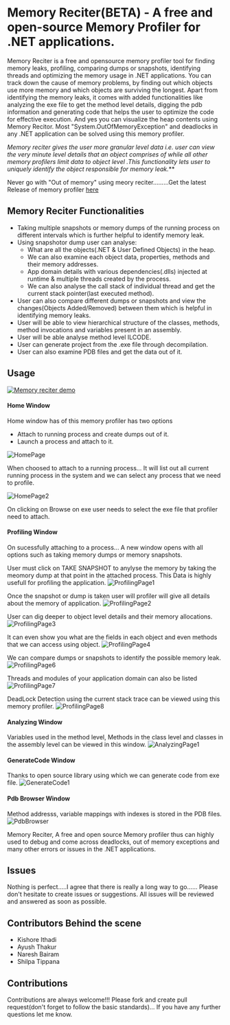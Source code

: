 # Memory Reciter(BETA) - A free and open-source Memory Profiler for .NET applications.

Memory Reciter is a free and opensource memory profiler tool for finding memory leaks, profiling, comparing dumps or snapshots, identifying threads and optimizing the memory usage in .NET applications. You can track down the cause of memory problems, by finding out which objects use more memory and which objects are surviving the longest. Apart from identifying the memory leaks, it comes with added functionalities like analyzing the exe file to get the method level details, digging the pdb information and generating code that helps the user to optimize the code for effective execution. And yes you can visualize the heap contents using Memory Recitor. Most "System.OutOfMemoryException" and deadlocks in any .NET application can be solved using this memory profiler. 

_Memory reciter gives the user more  granular level data  i.e. user can view the very minute level details that an object comprises of while all other memory profilers limit data to object level .This functionality lets user to uniquely identify the object responsible for memory leak._**

Never go with "Out of memory" using meory reciter.........Get the latest Release of memory profiler [here](https://github.com/GaneshKurcheti/Memo-Reciter/releases)

## Memory Reciter Functionalities

* Taking multiple snapshots or memory dumps of the running process on different intervals which is further helpful to identify memory leak.
* Using snapshotor dump user can analyse:
  * What are all the objects(.NET & User Defined Objects) in the heap.
  * We can also examine each object data, properties, methods and their memory addresses.
  * App domain details with various dependencies(.dlls) injected at runtime & multiple threads created by the process.
  * We can also analyse the call stack of individual thread and get the current stack pointer(last executed method).
* User can also compare different dumps or snapshots and view the changes(Objects Added/Removed) between them which is helpful in identifying memory leaks.
* User will be able to view hierarchical structure of the classes, methods, method invocations and variables present in an assembly.
* User will be able analyse method level ILCODE.
* User can generate project from the .exe file through decompilation.
* User can also examine PDB files and get the data out of it.

## Usage

[![Memory reciter demo](https://github.com/GaneshKurcheti/Memo-Reciter/blob/master/Media/image-10.jpg)](https://youtu.be/0HfWZCkCNDs "Memory Reciter")
#### Home Window

Home window has of this memory profiler has two options
* Attach to running process and create dumps out of it.
* Launch a process and attach to it.

![HomePage](https://github.com/GaneshKurcheti/Memo-Reciter/blob/master/Media/Homepage-1.png)

When choosed to attach to a running process... It will list out all current  running process in the system and we can select any process that we need to profile.

![HomePage2](https://github.com/GaneshKurcheti/Memo-Reciter/blob/master/Media/HomePage-2.png)

On clicking on Browse on exe user  needs to select the exe file that profiler need to attach.

#### Profiling Window
On sucessfully attaching to a process... A new window opens with all options such as taking memory dumps or memory snapshots.

User must click on TAKE SNAPSHOT to anylyse the memory by taking the meomory dump at that point in the attached process.
This Data is highly usefull  for profiling the application.
![ProfilingPage1](https://github.com/GaneshKurcheti/Memo-Reciter/blob/master/Media/ProfilingPage-1.png)

Once the snapshot or dump is taken user  will profiler will give all details about the memory of application.
![ProfilingPage2](https://github.com/GaneshKurcheti/Memo-Reciter/blob/master/Media/ProfilingPage-2.png)

User can dig deeper to object level details and their memory allocations. 
![ProfilingPage3](https://github.com/GaneshKurcheti/Memo-Reciter/blob/master/Media/ProfilingPage-3.png)

It can even show you what are the fields in each object and even methods that we can access using object.
![ProfilingPage4](https://github.com/GaneshKurcheti/Memo-Reciter/blob/master/Media/ProfilingPage-4.png)

We can compare dumps or snapshots to identify the possible memory leak.
![ProfilingPage6](https://github.com/GaneshKurcheti/Memo-Reciter/blob/master/Media/ProfilingPage-6.png)

Threads and modules  of your application domain can also  be listed 
![ProfilingPage7](https://github.com/GaneshKurcheti/Memo-Reciter/blob/master/Media/ProfilingPage-7.png)

DeadLock Detection using the current stack trace can be viewed using this memory profiler.
![ProfilingPage8](https://github.com/GaneshKurcheti/Memo-Reciter/blob/master/Media/ProfilingPage-8.png)



#### Analyzing Window
Variables used in the method  level, Methods in the class level and classes in the assembly level can be viewed in this window.
![AnalyzingPage1](https://github.com/GaneshKurcheti/Memo-Reciter/blob/master/Media/AnalyzePage-1.png)


#### GenerateCode Window
Thanks to  open source library using which we can generate code from  exe file.
![GenerateCode1](https://github.com/GaneshKurcheti/Memo-Reciter/blob/master/Media/GenerateCodePage.png)


#### Pdb Browser Window
Method addresss, variable mappings with indexes is  stored in the PDB files.
![PdbBrowser](https://github.com/GaneshKurcheti/Memo-Reciter/blob/master/Media/PdbBroswerPage.png)


Memory Reciter, A free and open source Memory profiler thus can highly used to debug and come across deadlocks, out of memory exceptions and many other errors or issues in the .NET applications.
## Issues
 
Nothing is perfect.....I agree that there is really a long way to go...... Please don't hesitate to create issues or suggestions. All issues will be reviewed and answered as soon as possible.
## Contributors Behind the scene

* Kishore Ithadi
* Ayush Thakur
* Naresh Bairam
* Shilpa Tippana

## Contributions

Contributions are always welcome!!! Please fork and create pull request(don't forget to follow the basic standards)... If you have any further questions let me know.














